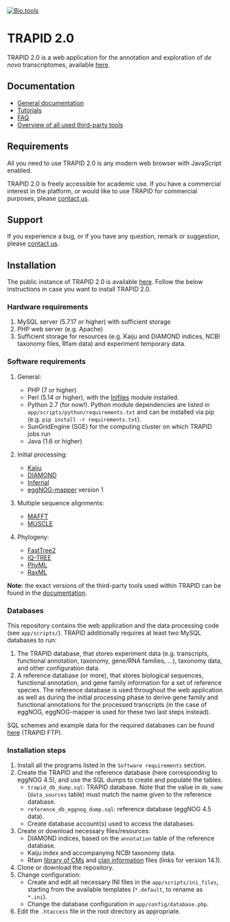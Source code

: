 [![Bio.tools](https://img.shields.io/badge/Bio.tools-TRAPID-orange.svg)](https://bio.tools/trapid)

# TRAPID 2.0

TRAPID 2.0 is a web application for the annotation and exploration of *de novo* transcriptomes, available [here](http://bioinformatics.psb.ugent.be/trapid). 


## Documentation

* [General documentation](http://bioinformatics.psb.ugent.be/trapid_02/documentation/general) 
* [Tutorials](http://bioinformatics.psb.ugent.be/trapid_02/documentation/tutorial)
* [FAQ](http://bioinformatics.psb.ugent.be/trapid_02/documentation/faq)
* [Overview of all used third-party tools](http://bioinformatics.psb.ugent.be/trapid_02/documentation/tools_parameters)
    

## Requirements 

All you need to use TRAPID 2.0 is any modern web browser with JavaScript enabled. 

TRAPID 2.0 is freely accessible for academic use.  If you have a commercial interest in the platform, or would like to use TRAPID for commercial purposes, please [contact us](http://bioinformatics.psb.ugent.be/trapid_02/documentation/contact).


## Support 

If you experience a bug, or if you have any question, remark or suggestion, please [contact us](http://bioinformatics.psb.ugent.be/trapid_02/documentation/contact).


## Installation 

The public instance of TRAPID 2.0 is available [here](http://bioinformatics.psb.ugent.be/trapid). Follow the below instructions in case you want to install TRAPID 2.0. 


### Hardware requirements 

1. MySQL server (5.7.17 or higher) with sufficient storage 
2. PHP web server  (e.g. Apache)
3. Sufficient storage for resources (e.g. Kaiju and DIAMOND indices, NCBI taxonomy files, Rfam data) and experiment temporary data. 


### Software requirements

1. General:
    * PHP (7 or higher)
    * Perl (5.14 or higher), with the [Inifiles](https://metacpan.org/pod/Config::IniFiles) module installed. 
    * Python 2.7 (for now!). Python module dependencies are listed in `app/scripts/python/requirements.txt` and can be installed via pip (e.g. `pip install -r requirements.txt`). 
    * SunGridEngine (SGE) for the computing cluster on which TRAPID jobs run
    * Java (1.6 or higher)

2. Initial processing: 
    * [Kaiju](https://github.com/bioinformatics-centre/kaiju)
    * [DIAMOND](https://github.com/bbuchfink/diamond)
    * [Infernal](https://github.com/EddyRivasLab/infernal)
    * [eggNOG-mapper](https://github.com/eggnogdb/eggnog-mapper) version 1

3. Multiple sequence alignments: 
    * [MAFFT](https://mafft.cbrc.jp/alignment/software/source.html)
    * [MUSCLE](https://www.drive5.com/muscle/)

4. Phylogeny: 
    * [FastTree2](http://www.microbesonline.org/fasttree/#Install)
    * [IQ-TREE](https://github.com/Cibiv/IQ-TREE)
    * [PhyML](https://github.com/stamatak/standard-RAxML)
    * [RaxML](http://www.atgc-montpellier.fr/phyml/)

**Note:** the exact versions of the third-party tools used within TRAPID can be found in the [documentation](http://bioinformatics.psb.ugent.be/trapid_02/documentation/tools_parameters). 


### Databases

This repository contains the web application and the data processing code (see `app/scripts/`). TRAPID additionally requires at least two MySQL databases to run: 

1. The TRAPID database, that stores experiment data (e.g. transcripts, functional annotation, taxonomy, gene/RNA families, ...), taxonomy data, and other configuration data. 
2. A reference database (or more), that stores biological sequences,  functional annotation, and gene family information for a set of reference species. The reference database is used throughout the web application as well as during the initial processing phase to derive gene family and functional annotations for the processed transcripts (in the case of eggNOG, eggNOG-mapper is used for these two last steps instead). 

SQL schemes and example data for the required databases can be found [here](https://ftp.psb.ugent.be/pub/trapid/src/trapid_02_db_examples.tar.gz) (TRAPID FTP).

### Installation steps 

1. Install all the programs listed in the `Software requirements` section.
2. Create the TRAPID and the reference database (here corresponding to eggNOG 4.5), and use the SQL dumps to create and populate the tables. 
    * `trapid_db_dump.sql`: TRAPID database. Note that the value in `db_name` (`data_sources` table) must match the name given to the reference database. 
    * `reference_db_eggnog_dump.sql`: reference database (eggNOG 4.5 data).
    * Create database account(s) used to access the databases. 
3. Create or download necessary files/resources: 
    * DIAMOND indices, based on the `annotation` table of the reference database. 
    * Kaiju index and accompanying NCBI taxonomy data.
    * Rfam [library of CMs](https://ftp.ebi.ac.uk/pub/databases/Rfam/14.1/Rfam.cm.gz) and [clan information](https://ftp.ebi.ac.uk/pub/databases/Rfam/14.1/Rfam.clanin) files (links for version 14.1). 
4. Clone or download the repository. 
5. Change configuration: 
    * Create and edit all necessary INI files in the `app/scripts/ini_files`, starting from the available templates (`*.default`, to rename as `*.ini`). 
    * Change the database configuration in `app/config/database.php`. 
6. Edit the `.htaccess` file in the root directory as appropriate.
